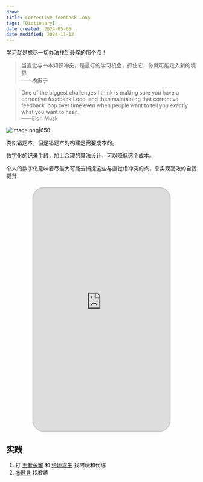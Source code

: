 ```yaml
---
draw:
title: Corrective feedback Loop
tags: [Dictionary]
date created: 2024-05-06
date modified: 2024-11-12
---
```


学习就是想尽一切办法找到最痒的那个点！

> 当直觉与书本知识冲突，是最好的学习机会，抓住它，你就可能走入新的境界  
> ——杨振宁

> One of the biggest challenges I think is making sure you have a corrective feedback Loop, and then maintaining that corrective feedback loop over time even when people want to tell you exactly what you want to hear..  
——Elon Musk

<!-- more -->

![image.png|650](https://imagehosting4picgo.oss-cn-beijing.aliyuncs.com/imagehosting/fix-dir%2Fpicgo%2Fpicgo-clipboard-images%2F2024%2F05%2F06%2F22-30-05-85ac1c428e7c660b6bfadb1dce3fd225-20240506223004-39c05e.png)

类似错题本，但是错题本的构建是需要成本的。

数字化的记录手段，加上合理的算法设计，可以降低这个成本。

个人的数字化意味着尽最大可能去捕捉这些与直觉相冲突的点，来实现高效的自我提升

<iframe src="https://imagehosting4picgo.oss-cn-beijing.aliyuncs.com/imagehosting/fix-dir%2F9e20f478899dc29eb19741386f9343c8%2FVideo%2F2024%2F04%2F29%2F22-51-01-a812f630dfad190370c0203a0b482358-534_1714402177-ad2cee.mp4" allowfullscreen="true" style="border-radius: 30px; overflow: hidden; border: 3px solid #ccc; width: 360px; height: 640px; display: block; margin: 20px auto; aspect-ratio: 9 / 16;" frameborder="0"></iframe>

## 实践

1. 打 [王者荣耀](王者荣耀) 和 [绝地求生](绝地求生) 找陪玩和代练
2. [@健身](@健身.md) 找教练
